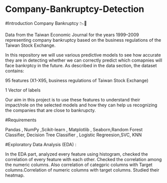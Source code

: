 # Company-Bankruptcy-Detection
#Introduction
Company Bankruptcy 📉💸


Data from the Taiwan Economic Journal for the years 1999–2009 representing company bankruptcy based on the business regulations of the Taiwan Stock Exchange.

In this repository we will use various predictive models to see how accurate they are in detecting whether we can correctly predict which comapnies will face bankrptcy in the future. As described in the data section, the dataset contains:

95 features (X1-X95, business regulations of Taiwan Stock Exchange)

1 Vector of labels

Our aim in this project is to use these features to understand their impact/role on the selected models and how they can help us recognizing the companies that are close to bankrupcty.
 
#Requirements

Pandas , NumPy ,Scikit-learn , Matplotlib , Seaborn,Random Forest Classifier, Decision Tree Classifier , Logistic Regreesion,SVC, KNN

#Exploratory Data Analysis (EDA) :

In the EDA part, analyzed every feature using histogram, checked the correlation of every feature with each other. Checked the correlation among the numeric columns. 
Also correlation of categpric columns with Target columns.Correlation of numeric columns with target columns. Studied their heatmap.
